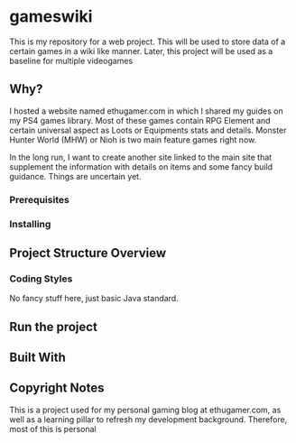 # gameswiki
This is my repository for a web project. This will be used to store data of a certain games in a wiki like manner. Later, this project will be used as a baseline for multiple videogames

## Why?
I hosted a website named ethugamer.com in which I shared my guides on my PS4 games library. Most of these games contain RPG Element and certain universal aspect as Loots or Equipments stats and details. Monster Hunter World (MHW) or Nioh is two main feature games right now. 

In the long run, I want to create another site linked to the main site that supplement the information with details on items and some fancy build guidance. Things are uncertain yet.

### Prerequisites



### Installing


## Project Structure Overview



### Coding Styles

No fancy stuff here, just basic Java standard.

## Run the project

## Built With


## Copyright Notes

This is a project used for my personal gaming blog at ethugamer.com, as well as a learning pillar to refresh my development background. Therefore, most of this is personal




